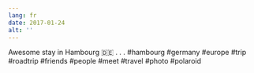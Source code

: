 ```yaml
---
lang: fr
date: 2017-01-24
alt: ''
---
```


Awesome stay in Hambourg 🇩🇪
.
.
.
#hambourg #germany #europe #trip #roadtrip #friends #people #meet #travel #photo #polaroid
